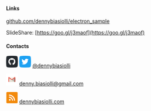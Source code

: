 #### Links

[github.com/dennybiasiolli/electron_sample](https://github.com/dennybiasiolli/electron_sample)

SlideShare: [https://goo.gl/j3maof](https://goo.gl/j3maof)

#### Contacts

![GitHub](slides/images/github.png) ![Twitter](slides/images/twitter.png) <a href="https://github.com/dennybiasiolli" target="_blank">@dennybiasiolli</a>

![Mail](slides/images/mail.png) <a href="mailto:denny.biasiolli@gmail.com" target="_blank">denny.biasiolli@gmail.com</a>

![Website](slides/images/feed.png) <a href="http://dennybiasiolli.com" target="_blank">dennybiasiolli.com</a>
